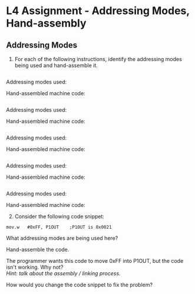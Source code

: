 # L4 Assignment - Addressing Modes, Hand-assembly
## Addressing Modes

1. For each of the following instructions, identify the addressing modes being used and hand-assemble it.
```
```
Addressing modes used:

Hand-assembled machine code:


```
```
Addressing modes used:

Hand-assembled machine code:


```
```
Addressing modes used:

Hand-assembled machine code:


```
```
Addressing modes used:

Hand-assembled machine code:


```
```
Addressing modes used:

Hand-assembled machine code:


2. Consider the following code snippet:
```
mov.w   #0xFF, P1OUT    ;P1OUT is 0x0021
```
What addressing modes are being used here?







Hand-assemble the code.







The programmer wants this code to move 0xFF into P1OUT, but the code isn't working.  Why not?  
*Hint: talk about the assembly / linking process.*

How would you change the code snippet to fix the problem?







